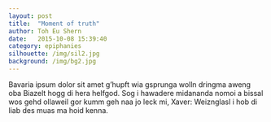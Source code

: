 ```yaml
---
layout: post
title:  "Moment of truth"
author: Toh Eu Shern
date:   2015-10-08 15:39:40
category: epiphanies
silhouette: /img/sil2.jpg
background: /img/bg2.jpg
---
```


Bavaria ipsum dolor sit amet g’hupft wia gsprunga wolln dringma aweng oba Biazelt hogg di hera helfgod. Sog i hawadere midananda nomoi a bissal wos gehd ollaweil gor kumm geh naa jo leck mi, Xaver: Weiznglasl i hob di liab des muas ma hoid kenna.
